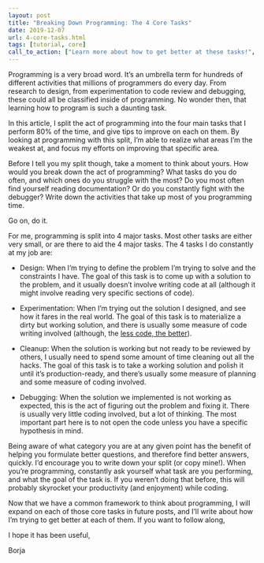 ```yaml
---
layout: post
title: "Breaking Down Programming: The 4 Core Tasks"
date: 2019-12-07
url: 4-core-tasks.html
tags: [tutorial, core]
call_to_action: ["Learn more about how to get better at these tasks!", "Subscribe, and get notified whenever I write about it! (and only then)"]
---
```


Programming is a very broad word. It’s an umbrella term for hundreds of different activities that millions of programmers do every day. From research to design, from experimentation to code review and debugging, these could all be classified inside of programming. No wonder then, that learning how to program is such a daunting task.

In this article, I split the act of programming into the four main tasks that I perform 80% of the time, and give tips to improve on each on them. By looking at programming with this split, I’m able to realize what areas I’m the weakest at, and focus my efforts on improving that specific area.

Before I tell you my split though, take a moment to think about yours. How would you break down the act of programming? What tasks do you do often, and which ones do you struggle with the most? Do you most often find yourself reading documentation? Or do you constantly fight with the debugger? Write down the activities that take up most of you programming time.

Go on, do it.

For me, programming is split into 4 major tasks. Most other tasks are either very small, or are there to aid the 4 major tasks. The 4 tasks I do constantly at my job are:

- Design: When I’m trying to define the problem I’m trying to solve and the constraints I have. The goal of this task is to come up with a solution to the problem, and it usually doesn’t involve writing code at all (although it might involve reading very specific sections of code).

- Experimentation: When I’m trying out the solution I designed, and see how it fares in the real world. The goal of this task is to materialize a dirty but working solution, and there is usually some measure of code writing involved (although, the [less code, the better](http://www.skrenta.com/2007/05/code_is_our_enemy.html)).

- Cleanup: When the solution is working but not ready to be reviewed by others, I usually need to spend some amount of time cleaning out all the hacks. The goal of this task is to take a working solution and polish it until it’s production-ready, and there’s usually some measure of planning and some measure of coding involved.

- Debugging: When the solution we implemented is not working as expected, this is the act of figuring out the problem and fixing it. There is usually very little coding involved, but a lot of thinking. The most important part here is to not open the code unless you have a specific hypothesis in mind.

Being aware of what category you are at any given point has the benefit of helping you formulate better questions, and therefore find better answers, quickly. I’d encourage you to write down your split (or copy mine!).  When you’re programming, constantly ask yourself what task are you performing, and what the goal of the task is. If you weren’t doing that before, this will probably skyrocket your productivity (and enjoyment) while coding.

Now that we have a common framework to think about programming, I will expand on each of those core tasks in future posts, and I’ll write about how I’m trying to get better at each of them. If you want to follow along, 

I hope it has been useful,

Borja
